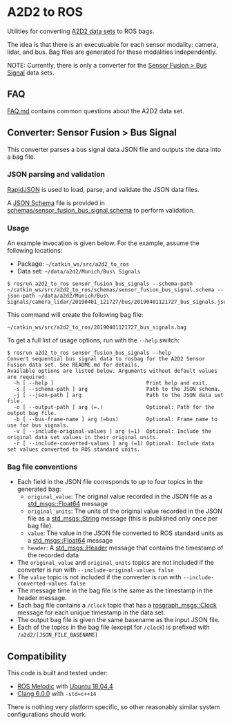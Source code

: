 # A2D2 to ROS

Utilities for converting [A2D2 data sets](https://www.a2d2.audi/) to ROS bags.

The idea is that there is an executuable for each sensor modality: camera, lidar, and bus. Bag files are generated for these modalities independently.

NOTE: Currently, there is only a converter for the [Sensor Fusion > Bus Signal](https://www.a2d2.audi/a2d2/en/download.html) data sets.

## FAQ

[FAQ.md](FAQ.md) contains common questions about the A2D2 data set.

## Converter: Sensor Fusion > Bus Signal

This converter parses a bus signal data JSON file and outputs the data into a bag file.

### JSON parsing and validation

[RapidJSON](https://rapidjson.org/) is used to load, parse, and validate the JSON data files.

A [JSON Schema](http://json-schema.org/) file is provided in [schemas/sensor\_fusion\_bus\_signal.schema](schemas/sensor_fusion_bus_signal.schema) to perform validation.

### Usage

An example invocation is given below. For the example, assume the following locations:

* Package: `~/catkin_ws/src/a2d2_to_ros`
* Data set: `~/data/a2d2/Munich/Bus\ Signals`

```
$ rosrun a2d2_to_ros sensor_fusion_bus_signals --schema-path ~/catkin_ws/src/a2d2_to_ros/schemas/sensor_fusion_bus_signal.schema --json-path ~/data/a2d2/Munich/Bus\ Signals/camera_lidar/20190401_121727/bus/20190401121727_bus_signals.json
```

This command will create the following bag file:

```
~/catkin_ws/src/a2d2_to_ros/20190401121727_bus_signals.bag
```

To get a full list of usage options, run with the `--help` switch:

```
$ rosrun a2d2_to_ros sensor_fusion_bus_signals --help
Convert sequential bus signal data to rosbag for the A2D2 Sensor Fusion data set. See README.md for details.
Available options are listed below. Arguments without default values are required:
  -h [ --help ]                              Print help and exit.
  -s [ --schema-path ] arg                   Path to the JSON schema.
  -j [ --json-path ] arg                     Path to the JSON data set file.
  -o [ --output-path ] arg (=.)              Optional: Path for the output bag file.
  -b [ --bus-frame-name ] arg (=bus)         Optional: Frame name to use for bus signals.
  -v [ --include-original-values ] arg (=1)  Optional: Include the original data set values in their original units.
  -r [ --include-converted-values ] arg (=1) Optional: Include data set values converted to ROS standard units.
```

### Bag file conventions

* Each field in the JSON file corresponds to up to four topics in the generated bag:
    * `original_value`: The original value recorded in the JSON file as a [std\_msgs::Float64](http://docs.ros.org/api/std_msgs/html/msg/Float64.html) message
    * `original_units`: The units of the original value recorded in the JSON file as a [std\_msgs::String](http://docs.ros.org/api/std_msgs/html/msg/String.html) message (this is published only once per bag file).
    * `value`: The value in the JSON file converted to ROS standard units as a [std\_msgs::Float64](http://docs.ros.org/api/std_msgs/html/msg/Float64.html) message
    * `header`: A [std\_msgs::Header](https://docs.ros.org/melodic/api/std_msgs/html/msg/Header.html) message that contains the timestamp of the recorded data
* The `original_value` and `original_units` topics are not included if the converter is run with `--include-original-values false`
* The `value` topic is not included if the converter is run with `--include-converted-values false`
* The message time in the bag file is the same as the timestamp in the header message.
* Each bag file contains a `/clock` topic that has a [rosgraph\_msgs::Clock](http://docs.ros.org/api/rosgraph_msgs/html/msg/Clock.html) message for each unique timestamp in the data set.
* The output bag file is given the same basename as the input JSON file.
* Each of the topics in the bag file (except for `/clock`) is prefixed with `/a2d2/[JSON_FILE_BASENAME]`

## Compatibility

This code is built and tested under:

* [ROS Melodic](https://wiki.ros.org/melodic) with [Ubuntu 18.04.4](http://releases.ubuntu.com/18.04/)
* [Clang 6.0.0](https://releases.llvm.org/6.0.0/tools/clang/docs/ReleaseNotes.html) with `-std=c++14`

There is nothing very platform specific, so other reasonably similar system configurations should work.
